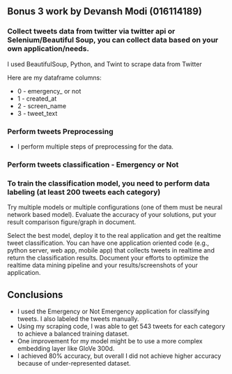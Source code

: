 ## Bonus 3 work by Devansh Modi (016114189)

### Collect tweets data from twitter via twitter api or Selenium/Beautiful Soup, you can collect data based on your own application/needs.

I used BeautifulSoup, Python, and Twint to scrape data from Twitter 

Here are my dataframe columns:

- 0 -  emergency_ or not				
- 1 - created_at
- 2 - screen_name
- 3 - tweet_text

### Perform tweets Preprocessing

- I perform multiple steps of preprocessing for the data.

### Perform tweets classification - Emergency or Not

### To train the classification model, you need to perform data labeling (at least 200 tweets each category)
Try multiple models or multiple configurations (one of them must be neural network based model). Evaluate the accuracy of your solutions, put your result comparison figure/graph in document.


Select the best model, deploy it to the real application and get the realtime tweet classification. You can have one application oriented code (e.g., python server, web app, mobile app) that collects tweets in realtime and return the classification results. Document your efforts to optimize the realtime data mining pipeline and your results/screenshots of your application.

## Conclusions

- I used the Emergency or Not Emergency application for classifying tweets. I also labeled the tweets manually.
- Using my scraping code, I was able to get 543 tweets for each category to achieve a balanced training dataset.
- One improvement for my model might be to use a more complex embedding layer like GloVe 300d.
- I achieved 80% accuracy, but overall I did not achieve higher accuracy because of under-represented dataset.
